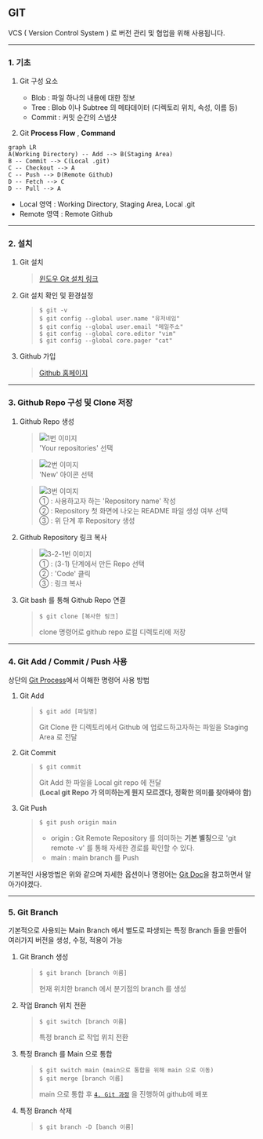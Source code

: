 ## GIT

VCS ( Version Control System ) 로 버전 관리 및 협업을 위해 사용됩니다.

---

### 1. 기초

1. Git 구성 요소
	- Blob : 파일 하나의 내용에 대한 정보
	- Tree : Blob 이나 Subtree 의 메타데이터 (디렉토리 위치, 속성, 이름 등)
	- Commit : 커밋 순간의 스냅샷

2. Git **Process Flow** , **Command**
```mermaid
graph LR
A(Working Directory) -- Add --> B(Staging Area)
B -- Commit --> C(Local .git)
C -- Checkout --> A
C -- Push --> D(Remote Github)
D -- Fetch --> C
D -- Pull --> A
```
   - Local 영역 : Working Directory, Staging Area, Local .git
   - Remote 영역 : Remote Github

---

### 2. 설치

1. Git 설치<br>
	> [윈도우 Git 설치 링크](https://gitforwindows.org/)

2. Git 설치 확인 및 환경설정
	> ```shell
	> $ git -v
	> $ git config --global user.name "유저네임"
	> $ git config --global user.email "메일주소"
	> $ git config --global core.editor "vim"
	> $ git config --global core.pager "cat"
	> ```

3. Github 가입 <br/>
	> [Github 홈페이지](https://github.com/)

---

### 3. Github Repo 구성 및 Clone 저장

1. Github Repo 생성

	> ![1번 이미지](https://github.com/lkh55913/TIL/blob/main/git/000%20%EC%9D%B4%EB%AF%B8%EC%A7%80/1.png) <br>
	> 'Your repositories' 선택

	> ![2번 이미지](https://github.com/lkh55913/TIL/blob/main/git/000%20%EC%9D%B4%EB%AF%B8%EC%A7%80/2.png) <br>
	> 'New' 아이콘 선택

	> ![3번 이미지](https://github.com/lkh55913/TIL/blob/main/git/000%20%EC%9D%B4%EB%AF%B8%EC%A7%80/3.png) <br>
	> ① : 사용하고자 하는 'Repository name' 작성 <br>
	> ② : Repository 첫 화면에 나오는 README 파일 생성 여부 선택 <br>
	> ③ : 위 단계 후 Repository 생성

2. Github Repository 링크 복사
	> ![3-2-1번 이미지](https://github.com/lkh55913/TIL/blob/main/git/000%20%EC%9D%B4%EB%AF%B8%EC%A7%80/3-2-1.png) <br>
	> ① : (3-1) 단계에서 만든 Repo 선택 <br>
	> ② : 'Code' 클릭 <br>
	> ③ : 링크 복사

3. Git bash 를 통해 Github Repo 연결
	> ```shell
	> $ git clone [복사한 링크]
	> ```
	> clone 명령어로 github repo 로컬 디렉토리에 저장

---

### 4. Git Add / Commit / Push 사용
상단의 [Git Process](#1-기초)에서 이해한 명령어 사용 방법
1. Git Add
   > ```shell
   > $ git add [파일명]
   > ```
   > Git Clone 한 디렉토리에서 Github 에 업로드하고자하는 파일을 Staging Area 로 전달

2. Git Commit
   > ```shell
   > $ git commit
   > ```
   > Git Add 한 파일을 Local git repo 에 전달<br> **(Local git Repo 가 의미하는게 뭔지 모르겠다, 정확한 의미를 찾아봐야 함)**

3. Git Push
	> ```shell
	> $ git push origin main
	> ```
	> - origin : Git Remote Repository 를 의미하는 **기본 별칭**으로 'git remote -v' 를 통해 자세한 경로를 확인할 수 있다.
	> - main : main branch 를 Push

기본적인 사용방법은 위와 같으며 자세한 옵션이나 명령어는 [Git Doc](https://ndpsoftware.com/git-cheatsheet.html#loc=workspace;)을 참고하면서 알아가야겠다.

---

### 5. Git Branch
기본적으로 사용되는 Main Branch 에서 별도로 파생되는 특정 Branch 들을 만들어 여러가지 버전을 생성, 수정, 적용이 가능

1. Git Branch 생성
   > ```shell
   > $ git branch [branch 이름]
   > ```
   > 현재 위치한 branch 에서 분기점의 branch 를 생성

2. 작업 Branch 위치 전환
	> ```shell
	> $ git switch [branch 이름]
	> ```
	> 특정 branch 로 작업 위치 전환

3. 특정 Branch 를 Main 으로 통합
	> ```shell
	> $ git switch main (main으로 통합을 위해 main 으로 이동)
	> $ git merge [branch 이름]
	> ```
	> main 으로 통합 후 [`4. Git 과정`](#4-git-add--commit--push-사용) 을 진행하여 github에 배포

4. 특정 Branch 삭제
	> ```shell
	> $ git branch -D [banch 이름]
	> ```

